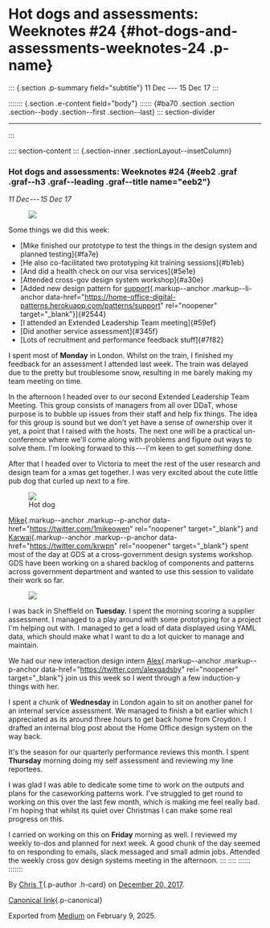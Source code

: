 <div>

# Hot dogs and assessments: Weeknotes #24 {#hot-dogs-and-assessments-weeknotes-24 .p-name}

</div>

::: {.section .p-summary field="subtitle"}
11 Dec --- 15 Dec 17
:::

::::::: {.section .e-content field="body"}
:::::: {#ba70 .section .section .section--body .section--first .section--last}
::: section-divider

------------------------------------------------------------------------
:::

:::: section-content
::: {.section-inner .sectionLayout--insetColumn}
### Hot dogs and assessments: Weeknotes #24 {#eeb2 .graf .graf--h3 .graf--leading .graf--title name="eeb2"}

*11 Dec --- 15 Dec 17*

<figure id="0ff4" class="graf graf--figure graf-after--p">
<img
src="https://cdn-images-1.medium.com/max/800/1*CYoA6FSqOJ-0jd_G1XKVdw.gif"
class="graf-image" data-image-id="1*CYoA6FSqOJ-0jd_G1XKVdw.gif"
data-width="275" data-height="275" />
</figure>

Some things we did this week:

-   [Mike finished our prototype to test the things in the design system
    and planned testing]{#fa7e}
-   [He also co-facilitated two prototyping kit training
    sessions]{#b1eb}
-   [And did a health check on our visa services]{#5e1e}
-   [Attended cross-gov design system workshop]{#a30e}
-   [Added new design pattern for
    [support](https://home-office-digital-patterns.herokuapp.com/patterns/support){.markup--anchor
    .markup--li-anchor
    data-href="https://home-office-digital-patterns.herokuapp.com/patterns/support"
    rel="noopener" target="_blank"}]{#2544}
-   [I attended an Extended Leadership Team meeting]{#59ef}
-   [Did another service assessment]{#345f}
-   [Lots of recruitment and performance feedback stuff]{#7f82}

I spent most of **Monday** in London. Whilst on the train, I finished my
feedback for an assessment I attended last week. The train was delayed
due to the pretty but troublesome snow, resulting in me barely making my
team meeting on time.

In the afternoon I headed over to our second Extended Leadership Team
Meeting. This group consists of managers from all over DDaT, whose
purpose is to bubble up issues from their staff and help fix things. The
idea for this group is sound but we don't yet have a sense of ownership
over it yet, a point that I raised with the hosts. The next one will be
a practical un-conference where we'll come along with problems and
figure out ways to solve them. I'm looking forward to this --- I'm keen
to get *something* done.

After that I headed over to Victoria to meet the rest of the user
research and design team for a xmas get together. I was very excited
about the cute little pub dog that curled up next to a fire.

<figure id="112a" class="graf graf--figure graf-after--p">
<img
src="https://cdn-images-1.medium.com/max/800/1*bUxqKitStRf3HnvwAxDx6w.jpeg"
class="graf-image" data-image-id="1*bUxqKitStRf3HnvwAxDx6w.jpeg"
data-width="4032" data-height="3024" />
<figcaption>Hot dog</figcaption>
</figure>

[Mike](https://twitter.com/1mikeowen){.markup--anchor .markup--p-anchor
data-href="https://twitter.com/1mikeowen" rel="noopener"
target="_blank"} and [Karwai](https://twitter.com/krwpn){.markup--anchor
.markup--p-anchor data-href="https://twitter.com/krwpn" rel="noopener"
target="_blank"} spent most of the day at GDS at a cross-government
design systems workshop. GDS have been working on a shared backlog of
components and patterns across government department and wanted to use
this session to validate their work so far.

<figure id="ed49" class="graf graf--figure graf-after--p">
<img
src="https://cdn-images-1.medium.com/max/800/1*wPLNULKl9VTWebcZC1Ge8A.png"
class="graf-image" data-image-id="1*wPLNULKl9VTWebcZC1Ge8A.png"
data-width="3024" data-height="2268" />
</figure>

I was back in Sheffield on **Tuesday.** I spent the morning scoring a
supplier assessment. I managed to a play around with some prototyping
for a project I'm helping out with. I managed to get a load of data
displayed using YAML data, which should make what I want to do a lot
quicker to manage and maintain.

We had our new interaction design intern
[Alex](https://twitter.com/alexgadsby){.markup--anchor .markup--p-anchor
data-href="https://twitter.com/alexgadsby" rel="noopener"
target="_blank"} join us this week so I went through a few induction-y
things with her.

I spent a chunk of **Wednesday** in London again to sit on another panel
for an internal service assessment. We managed to finish a bit earlier
which I appreciated as its around three hours to get back home from
Croydon. I drafted an internal blog post about the Home Office design
system on the way back.

It's the season for our quarterly performance reviews this month. I
spent **Thursday** morning doing my self assessment and reviewing my
line reportees.

I was glad I was able to dedicate some time to work on the outputs and
plans for the caseworking patterns work. I've struggled to get round to
working on this over the last few month, which is making me feel really
bad. I'm hoping that whilst its quiet over Christmas I can make some
real progress on this.

I carried on working on this on **Friday** morning as well. I reviewed
my weekly to-dos and planned for next week. A good chunk of the day
seemed to on responding to emails, slack messaged and small admin jobs.
Attended the weekly cross gov design systems meeting in the afternoon.
:::
::::
::::::
:::::::

By [Chris T](https://medium.com/@ctdesign){.p-author .h-card} on
[December 20, 2017](https://medium.com/p/c85bb64f90cd).

[Canonical
link](https://medium.com/@ctdesign/hot-dogs-and-assessments-weeknotes-24-c85bb64f90cd){.p-canonical}

Exported from [Medium](https://medium.com) on February 9, 2025.
